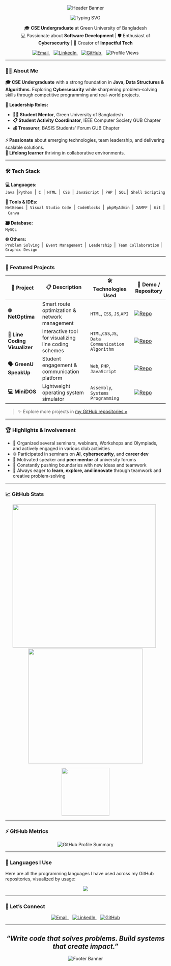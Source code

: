 <!-- ✨ Animated Header Banner -->
<p align="center">
  <img src="https://capsule-render.vercel.app/api?type=waving&color=gradient&height=200&section=header&text=Irfan%20Ferdous%20Siam&fontSize=50&fontAlignY=35&animation=fadeIn&fontColor=ffffff" alt="Header Banner" />
</p>
<!-- 🖊️ Typing Animation  -->
<p align="center">
  <img src="https://readme-typing-svg.demolab.com?font=Pacifico&size=30&duration=2000&pause=1000&color=2DD4BF&center=true&vCenter=true&width=600&lines=%F0%9F%91%8B+Hi%2C+I'm+Irfan+Ferdous+Siam" alt="Typing SVG" />
</p>


<!-- 🎓 Intro -->
<p align="center">
  🎓 <b>CSE Undergraduate</b> at Green University of Bangladesh<br>
  💻 Passionate about <b>Software Development</b> | 🛡️ Enthusiast of <b>Cybersecurity</b> | 🌟 Creator of <b>Impactful Tech</b>
</p>
 
<!-- 🔗 Social Links & Stats -->
<p align="center">
  <a href="mailto:siamtalukdar3@gmail.com" target="_blank" rel="noopener">
    <img src="https://img.shields.io/badge/Gmail-%23D14836.svg?&style=flat&logo=gmail&logoColor=white" alt="Email" />
  </a>&nbsp;&nbsp;
  <a href="https://linkedin.com/in/irfan-ferdous-siam" target="_blank" rel="noopener">
    <img src="https://img.shields.io/badge/LinkedIn-%230077B5.svg?&style=flat&logo=linkedin&logoColor=white" alt="LinkedIn" />
  </a>&nbsp;&nbsp;
  <a href="https://github.com/IrfanTech-X" target="_blank" rel="noopener">
    <img src="https://img.shields.io/badge/GitHub-%23121011.svg?&style=flat&logo=github&logoColor=white" alt="GitHub" />
  </a>&nbsp;&nbsp;
  <img src="https://komarev.com/ghpvc/?username=IrfanTech-X&label=Profile+Views&color=0e75b6" alt="Profile Views" />
</p>

---

### 🧑‍💻 About Me

**🎓 CSE Undergraduate** with a strong foundation in **Java, Data Structures & Algorithms**. Exploring **Cybersecurity** while sharpening problem-solving skills through competitive programming and real-world projects.

**👥 Leadership Roles:**
- **👨‍🏫 Student Mentor**, Green University of Bangladesh
- **📋 Student Activity Coordinator**, IEEE Computer Society GUB Chapter
- **💰 Treasurer**, BASIS Students' Forum GUB Chapter

**⚡ Passionate** about emerging technologies, team leadership, and delivering scalable solutions.  
**🌱 Lifelong learner** thriving in collaborative environments.


---

### 🛠️ Tech Stack  

**💻 Languages:**  
`Java` &nbsp;|`Python` &nbsp;|&nbsp; `C` &nbsp;|&nbsp; `HTML` &nbsp;|&nbsp; `CSS` &nbsp;|&nbsp; `JavaScript` &nbsp;|&nbsp; `PHP` &nbsp;|&nbsp; `SQL` |&nbsp; `Shell Scripting` 

**🧰 Tools & IDEs:**  
`NetBeans` &nbsp;|&nbsp; `Visual Studio Code` &nbsp;|&nbsp; `CodeBlocks` &nbsp;|&nbsp; `phpMyAdmin` &nbsp;|&nbsp; `XAMPP` &nbsp;|&nbsp; `Git` &nbsp;|&nbsp; `Canva`  

**🗃️ Database:**  
`MySQL`  

**🌐 Others:**  
`Problem Solving` &nbsp;|&nbsp; `Event Management` &nbsp;|&nbsp; `Leadership` &nbsp;|&nbsp; `Team Collaboration` |&nbsp; `Graphic Design`

---

### 🚀 Featured Projects

| 💼 Project               | 📋 Description                                 | 🛠️ Technologies Used         | 🔗 Demo / Repository                                                                                                                                |
|--------------------------|-----------------------------------------------|------------------------------|----------------------------------------------------------------------------------------------------------------------------------------------------|
| **🌐 NetOptima**         | Smart route optimization & network management | `HTML`, `CSS`, `JS`,`API`  |  [![Repo](https://img.shields.io/badge/View--Repo-181717?style=flat&logo=github&logoColor=white)](https://github.com/IrfanTech-X/NetOptima) |
| **📡 Line Coding Visualizer** | Interactive tool for visualizing line coding schemes | `HTML`,`CSS`,`JS`, `Data Communication Algorithm` | [![Repo](https://img.shields.io/badge/View--Repo-181717?style=flat&logo=github&logoColor=white)](https://github.com/IrfanTech-X/Line-Coding-Visualizer) |
| **🗣️ GreenU SpeakUp**   | Student engagement & communication platform   | `Web`, `PHP`, `JavaScript`   | [![Repo](https://img.shields.io/badge/View--Repo-181717?style=flat&logo=github&logoColor=white)](https://github.com/IrfanTech-X/GreenU-SpeakUp)       |
| **💻 MiniDOS**           | Lightweight operating system simulator        | `Assembly`, `Systems Programming`   | [![Repo](https://img.shields.io/badge/View--Repo-181717?style=flat&logo=github&logoColor=white)](https://github.com/IrfanTech-X/MiniDOS)             |

> ✨ Explore more projects in [my GitHub repositories »](https://github.com/IrfanTech-X?tab=repositories)

---

### 🏆 Highlights & Involvement

- 🎯 Organized several seminars, webinars, Workshops and Olympiads, and actively engaged in various club activities  
- 🌐 Participated in seminars on **AI**, **cybersecurity**, and **career dev**  
- 💬 Motivated speaker and **peer mentor** at university forums  
- 🧠 Constantly pushing boundaries with new ideas and teamwork
- 🚀 Always eager to **learn, explore, and innovate** through teamwork and creative problem-solving  

---

### 📈 GitHub Stats

<p align="center">
  <img 
    src="https://github-readme-stats.vercel.app/api?username=IrfanTech-X&show_icons=true&theme=radical&count_private=true&hide_title=false&hide_border=false&bg_color=0d1117&icon_color=ff79c6&text_color=c9d1d9&border_radius=15"
    width="450" />
  &nbsp;
  <img 
    src="https://github-readme-stats.vercel.app/api/top-langs/?username=IrfanTech-X&layout=compact&theme=radical&hide_border=false&bg_color=0d1117&icon_color=2dd4bf&text_color=c9d1d9&border_radius=15"
    width="360" />
</p>

<p align="center">
  <img 
    src="https://github-readme-streak-stats.herokuapp.com?user=IrfanTech-X&theme=radical&hide_border=false&border_radius=10"
    height="150" />
</p>


---
### ⚡ GitHub Metrics
<p align="center">
  <img src="https://github-profile-summary-cards.vercel.app/api/cards/profile-details?username=IrfanTech-X&theme=radical" alt="GitHub Profile Summary"/>
</p>

---
### 📝 Languages I Use

Here are all the programming languages I have used across my GitHub repositories, visualized by usage:
<p align="center">
  <img 
    src="https://github-readme-stats.vercel.app/api/top-langs/?username=IrfanTech-X&theme=radical&hide_border=false&langs_count=100" />
</p>


---

### 🤝 Let’s Connect

<p align="center">
  <a href="mailto:siamtalukdar3@gmail.com" target="_blank" rel="noopener" title="Email">
    <img src="https://img.shields.io/badge/Gmail-%23D14836.svg?&style=flat&logo=gmail&logoColor=white" alt="Email" />
  </a>&nbsp;&nbsp; 

  <a href="https://linkedin.com/in/irfan-ferdous-siam" target="_blank" rel="noopener" title="LinkedIn">
    <img src="https://img.shields.io/badge/LinkedIn-%230077B5.svg?&style=flat&logo=linkedin&logoColor=white" alt="LinkedIn" />
  </a>&nbsp;&nbsp;

  <a href="https://github.com/IrfanTech-X" target="_blank" rel="noopener" title="GitHub">
    <img src="https://img.shields.io/badge/GitHub-%23121011.svg?&style=flat&logo=github&logoColor=white" alt="GitHub" />
  </a>
</p>

---

<h2 align="center"><i>“Write code that solves problems. Build systems that create impact.”</i></h2>
<!-- 🎯 Footer Animation --> 
<p align="center">
  <img src="https://capsule-render.vercel.app/api?type=waving&color=gradient&height=100&section=footer&fontSize=20&fontColor=ffffff" alt="Footer Banner" />
</p>

